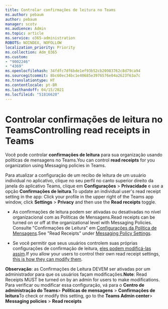 ```yaml
---
title: Controlar confirmações de leitura no Teams
ms.author: pebaum
author: pebaum
manager: scotv
ms.audience: Admin
ms.topic: article
ms.service: o365-administration
ROBOTS: NOINDEX, NOFOLLOW
localization_priority: Priority
ms.collection: Adm_O365
ms.custom:
- "9002246"
- "4369"
ms.openlocfilehash: 34fdfc7df6bde1ef93b52cb20983762c8d79ca94
ms.sourcegitcommit: 8bc60ec34bc1e40685e3976576e04a2623f63a7c
ms.translationtype: HT
ms.contentlocale: pt-BR
ms.lasthandoff: 04/15/2021
ms.locfileid: "51816620"
---
```

# <a name="controlling-read-receipts-in-teams"></a><span data-ttu-id="db599-102">Controlar confirmações de leitura no Teams</span><span class="sxs-lookup"><span data-stu-id="db599-102">Controlling read receipts in Teams</span></span>

<span data-ttu-id="db599-103">Você pode controlar **confirmações de leitura** para sua organização usando políticas de mensagens no Teams.</span><span class="sxs-lookup"><span data-stu-id="db599-103">You can control **read receipts** for you organization using Messaging policies in Teams.</span></span>

<span data-ttu-id="db599-104">Para atualizar a configuração de um recibo de leitura de um usuário individual no aplicativo, clique no seu perfil no canto superior direito da janela do aplicativo Teams, clique em **Configurações** > **Privacidade** e use a opção **Confirmações de leitura**.</span><span class="sxs-lookup"><span data-stu-id="db599-104">To update an individual user's read receipt setting in the app: Click your profile in the upper right of the Teams app window, click **Settings** > **Privacy** and then use the **Read receipts** toggle.</span></span>

- <span data-ttu-id="db599-105">As confirmações de leitura podem ser ativadas ou desativadas no nível organizacional com as Políticas de Mensagens.</span><span class="sxs-lookup"><span data-stu-id="db599-105">Read receipts can be turned on or off at the organizational level with Messaging Policies.</span></span> <span data-ttu-id="db599-106">Consulte "Confirmações de Leitura" em [Configurações da Política de Mensagens](https://docs.microsoft.com/microsoftteams/messaging-policies-in-teams#messaging-policy-settings).</span><span class="sxs-lookup"><span data-stu-id="db599-106">See "Read Receipts" under [Messaging Policy Settings](https://docs.microsoft.com/microsoftteams/messaging-policies-in-teams#messaging-policy-settings).</span></span>

- <span data-ttu-id="db599-107">Se você permitir que seus usuários controlem suas próprias configurações de confirmação de leitura, [eles podem modificá-las assim](https://docs.microsoft.com/microsoftteams/messaging-policies-in-teams#messaging-policy-settings).</span><span class="sxs-lookup"><span data-stu-id="db599-107">If you allow your users to control their own read receipt settings, [this is how they can modify them](https://docs.microsoft.com/microsoftteams/messaging-policies-in-teams#messaging-policy-settings).</span></span> 

<span data-ttu-id="db599-108">**Observação**: as Confirmações de Leitura DEVEM ser ativadas por um administrador para que os usuários façam modificações.</span><span class="sxs-lookup"><span data-stu-id="db599-108">**Note**: Read Receipts MUST be turned on by an admin for users to make modifications.</span></span> <span data-ttu-id="db599-109">Para verificar ou modificar essa configuração, vá para o **Centro de administração do Teams**> **Políticas de mensagens** > **Confirmações de leitura**</span><span class="sxs-lookup"><span data-stu-id="db599-109">To check or modify this setting, go to the **Teams Admin center**> **Messaging policies** > **Read receipts**</span></span>
